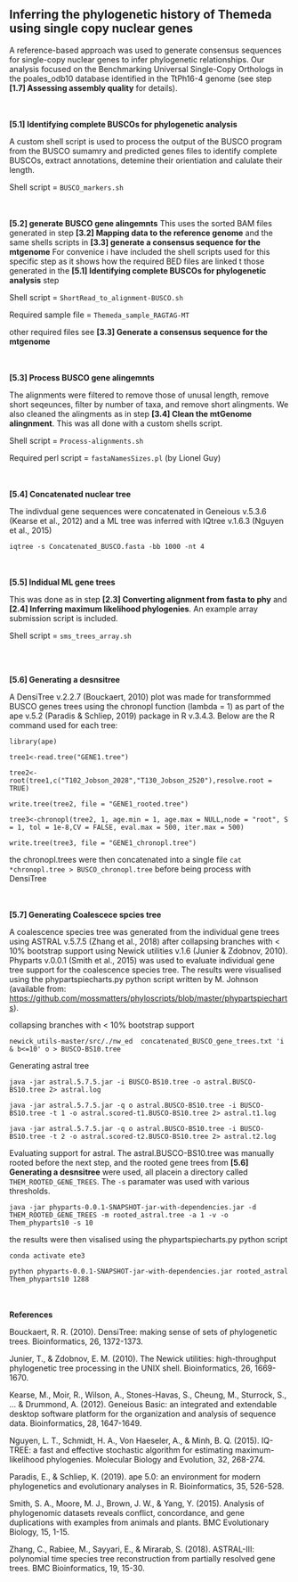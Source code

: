 ## Inferring the phylogenetic history of Themeda using single copy nuclear genes

A reference-based approach was used to generate consensus sequences for single-copy nuclear genes to infer phylogenetic relationships. Our analysis focused on the Benchmarking Universal Single-Copy Orthologs in the poales_odb10 database identified in the TtPh16-4 genome (see step **[1.7] Assessing assembly quality** for details).

<br/><br/>
**[5.1] Identifying complete BUSCOs for phylogenetic analysis**

A custom shell script is used to process the output of the BUSCO program from the BUSCO sumamry and predicted genes files to identify complete BUSCOs, extract annotations, detemine their orientiation and calulate their length.

Shell script = `BUSCO_markers.sh`

<br/><br/>
**[5.2] generate BUSCO gene alingemnts**
This uses the sorted BAM files generated in step **[3.2] Mapping data to the reference genome** and the same shells scripts in **[3.3] generate a consensus sequence for the mtgenome** For convenice i have included the shell scripts used for this specific step as it shows how the required BED files are linked t those generated in the **[5.1] Identifying complete BUSCOs for phylogenetic analysis** step 

Shell script = `ShortRead_to_alignment-BUSCO.sh`

Required sample file = `Themeda_sample_RAGTAG-MT`

other required files see  **[3.3] Generate a consensus sequence for the mtgenome**

<br/><br/>
**[5.3] Process BUSCO gene alingemnts**

The alignments were filtered to remove those of unusal length, remove short seqeunces, filter by number of taxa, and remove short alingments. We also cleaned the alingments as in step **[3.4] Clean the mtGenome alingnment**. This was all done with a custom shells script.

Shell script = `Process-alignments.sh`

Required perl script = `fastaNamesSizes.pl` (by Lionel Guy)

<br/><br/>
**[5.4] Concatenated nuclear tree**

The indivdual gene sequences were concatenated in Geneious v.5.3.6 (Kearse et al., 2012) and a ML tree was inferred with IQtree v.1.6.3 (Nguyen et al., 2015)

`iqtree -s Concatenated_BUSCO.fasta -bb 1000 -nt 4`

<br/><br/>
**[5.5] Indidual ML gene trees**

This was done as in step **[2.3] Converting alignment from fasta to phy** and **[2.4] Inferring maximum likelihood phylogenies**. An example array submission script is included. 

Shell script = `sms_trees_array.sh`

<br/><br/>

**[5.6] Generating a desnsitree**

A DensiTree v.2.2.7 (Bouckaert, 2010) plot was made for transformmed BUSCO genes trees using the chronopl function (lambda = 1) as part of the ape v.5.2 (Paradis & Schliep, 2019) package in R v.3.4.3. Below are the R command used for each tree:

`library(ape)`

`tree1<-read.tree("GENE1.tree")`

`tree2<-root(tree1,c("T102_Jobson_2028","T130_Jobson_2520"),resolve.root = TRUE)`

`write.tree(tree2, file = "GENE1_rooted.tree")`

`tree3<-chronopl(tree2, 1, age.min = 1, age.max = NULL,node = "root", S = 1, tol = 1e-8,CV = FALSE, eval.max = 500, iter.max = 500)`

`write.tree(tree3, file = "GENE1_chronopl.tree")`

the chronopl.trees were then concatenated into a single file `cat *chronopl.tree > BUSCO_chronopl.tree` before being process with DensiTree

<br/><br/>
**[5.7] Generating Coalescece spcies tree**

A coalescence species tree was generated from the individual gene trees using ASTRAL v.5.7.5 (Zhang et al., 2018) after collapsing branches with < 10% bootstrap support using Newick utilities v.1.6 (Junier & Zdobnov, 2010). Phyparts v.0.0.1 (Smith et al., 2015) was used to evaluate individual gene tree support for the coalescence species tree. The results were visualised using the phypartspiecharts.py python script written by M. Johnson (available from: https://github.com/mossmatters/phyloscripts/blob/master/phypartspiecharts).

collapsing branches with < 10% bootstrap support

`newick_utils-master/src/./nw_ed  concatenated_BUSCO_gene_trees.txt 'i & b<=10' o > BUSCO-BS10.tree`

Generating astral tree

`java -jar astral.5.7.5.jar -i BUSCO-BS10.tree -o astral.BUSCO-BS10.tree 2> astral.log`

`java -jar astral.5.7.5.jar -q o astral.BUSCO-BS10.tree -i BUSCO-BS10.tree -t 1 -o astral.scored-t1.BUSCO-BS10.tree 2> astral.t1.log`

`java -jar astral.5.7.5.jar -q o astral.BUSCO-BS10.tree -i BUSCO-BS10.tree -t 2 -o astral.scored-t2.BUSCO-BS10.tree 2> astral.t2.log`

Evaluating support for astral. The astral.BUSCO-BS10.tree was manually rooted before the next step, and the rooted gene trees from **[5.6] Generating a desnsitree** were used, all placein a directory called `THEM_ROOTED_GENE_TREES`. The `-s` paramater was used with various thresholds. 

`java -jar phyparts-0.0.1-SNAPSHOT-jar-with-dependencies.jar -d THEM_ROOTED_GENE_TREES -m rooted_astral.tree -a 1 -v -o Them_phyparts10 -s 10`

the results were then visalised using the phypartspiecharts.py python script

`conda activate ete3`

`python phyparts-0.0.1-SNAPSHOT-jar-with-dependencies.jar rooted_astral Them_phyparts10 1288`
 
<br/><br/>
**References**

Bouckaert, R. R. (2010). DensiTree: making sense of sets of phylogenetic trees. Bioinformatics, 26, 1372-1373.

Junier, T., & Zdobnov, E. M. (2010). The Newick utilities: high-throughput phylogenetic tree processing in the UNIX shell. Bioinformatics, 26, 1669-1670.

Kearse, M., Moir, R., Wilson, A., Stones-Havas, S., Cheung, M., Sturrock, S., ... & Drummond, A. (2012). Geneious Basic: an integrated and extendable desktop software platform for the organization and analysis of sequence data. Bioinformatics, 28, 1647-1649.

Nguyen, L. T., Schmidt, H. A., Von Haeseler, A., & Minh, B. Q. (2015). IQ-TREE: a fast and effective stochastic algorithm for estimating maximum-likelihood phylogenies. Molecular Biology and Evolution, 32, 268-274.

Paradis, E., & Schliep, K. (2019). ape 5.0: an environment for modern phylogenetics and evolutionary analyses in R. Bioinformatics, 35, 526-528.

Smith, S. A., Moore, M. J., Brown, J. W., & Yang, Y. (2015). Analysis of phylogenomic datasets reveals conflict, concordance, and gene duplications with examples from animals and plants. BMC Evolutionary Biology, 15, 1-15.

Zhang, C., Rabiee, M., Sayyari, E., & Mirarab, S. (2018). ASTRAL-III: polynomial time species tree reconstruction from partially resolved gene trees. BMC Bioinformatics, 19, 15-30.
